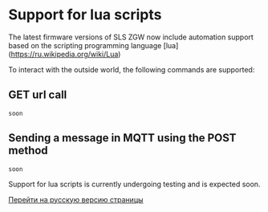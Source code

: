 # Support for lua scripts

The latest firmware versions of SLS ZGW now include automation support based on the scripting programming language [lua] (https://ru.wikipedia.org/wiki/Lua)

To interact with the outside world, the following commands are supported:

## GET url call
```
soon
```

## Sending a message in MQTT using the POST method
```
soon
```

Support for lua scripts is currently undergoing testing and is expected soon.

[Перейти на русскую версию страницы](/lua_rus.md)
